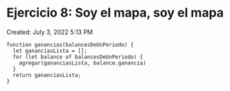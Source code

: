 # Ejercicio 8: Soy el mapa, soy el mapa

Created: July 3, 2022 5:13 PM

```
function ganancias(balancesDeUnPeriodo) {
  let gananciasLista = [];
  for (let balance of balancesDeUnPeriodo) {
    agregar(gananciasLista, balance.ganancia)
  }
  return gananciasLista;
}
```